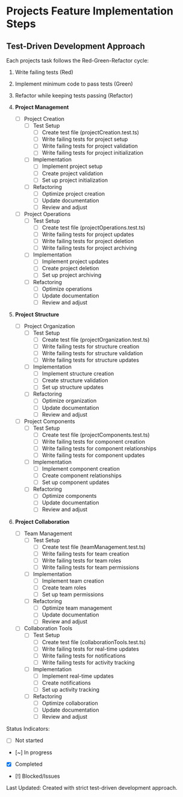 # Projects Feature Implementation Steps

## Test-Driven Development Approach
Each projects task follows the Red-Green-Refactor cycle:
1. Write failing tests (Red)
2. Implement minimum code to pass tests (Green)
3. Refactor while keeping tests passing (Refactor)

1. **Project Management**
   - [ ] Project Creation
     - [ ] Test Setup
       - [ ] Create test file (projectCreation.test.ts)
       - [ ] Write failing tests for project setup
       - [ ] Write failing tests for project validation
       - [ ] Write failing tests for project initialization
     - [ ] Implementation
       - [ ] Implement project setup
       - [ ] Create project validation
       - [ ] Set up project initialization
     - [ ] Refactoring
       - [ ] Optimize project creation
       - [ ] Update documentation
       - [ ] Review and adjust

   - [ ] Project Operations
     - [ ] Test Setup
       - [ ] Create test file (projectOperations.test.ts)
       - [ ] Write failing tests for project updates
       - [ ] Write failing tests for project deletion
       - [ ] Write failing tests for project archiving
     - [ ] Implementation
       - [ ] Implement project updates
       - [ ] Create project deletion
       - [ ] Set up project archiving
     - [ ] Refactoring
       - [ ] Optimize operations
       - [ ] Update documentation
       - [ ] Review and adjust

2. **Project Structure**
   - [ ] Project Organization
     - [ ] Test Setup
       - [ ] Create test file (projectOrganization.test.ts)
       - [ ] Write failing tests for structure creation
       - [ ] Write failing tests for structure validation
       - [ ] Write failing tests for structure updates
     - [ ] Implementation
       - [ ] Implement structure creation
       - [ ] Create structure validation
       - [ ] Set up structure updates
     - [ ] Refactoring
       - [ ] Optimize organization
       - [ ] Update documentation
       - [ ] Review and adjust

   - [ ] Project Components
     - [ ] Test Setup
       - [ ] Create test file (projectComponents.test.ts)
       - [ ] Write failing tests for component creation
       - [ ] Write failing tests for component relationships
       - [ ] Write failing tests for component updates
     - [ ] Implementation
       - [ ] Implement component creation
       - [ ] Create component relationships
       - [ ] Set up component updates
     - [ ] Refactoring
       - [ ] Optimize components
       - [ ] Update documentation
       - [ ] Review and adjust

3. **Project Collaboration**
   - [ ] Team Management
     - [ ] Test Setup
       - [ ] Create test file (teamManagement.test.ts)
       - [ ] Write failing tests for team creation
       - [ ] Write failing tests for team roles
       - [ ] Write failing tests for team permissions
     - [ ] Implementation
       - [ ] Implement team creation
       - [ ] Create team roles
       - [ ] Set up team permissions
     - [ ] Refactoring
       - [ ] Optimize team management
       - [ ] Update documentation
       - [ ] Review and adjust

   - [ ] Collaboration Tools
     - [ ] Test Setup
       - [ ] Create test file (collaborationTools.test.ts)
       - [ ] Write failing tests for real-time updates
       - [ ] Write failing tests for notifications
       - [ ] Write failing tests for activity tracking
     - [ ] Implementation
       - [ ] Implement real-time updates
       - [ ] Create notifications
       - [ ] Set up activity tracking
     - [ ] Refactoring
       - [ ] Optimize collaboration
       - [ ] Update documentation
       - [ ] Review and adjust

Status Indicators:
- [ ] Not started
- [~] In progress
- [x] Completed
- [!] Blocked/Issues

Last Updated: Created with strict test-driven development approach. 